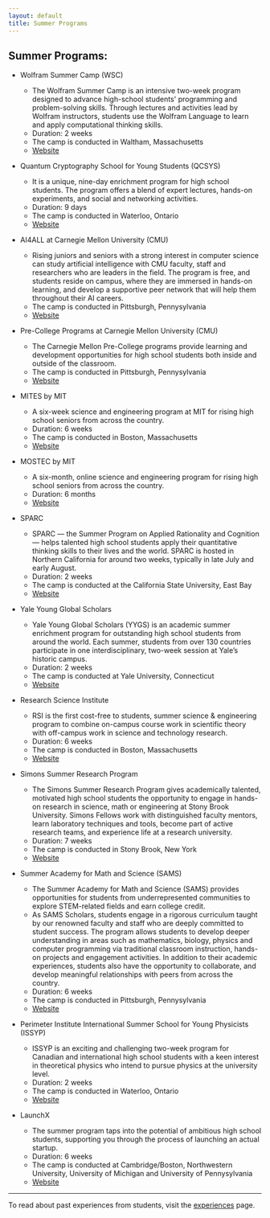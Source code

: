 ```yaml
---
layout: default
title: Summer Programs
---
```


## Summer Programs:
- Wolfram Summer Camp (WSC)
    - The Wolfram Summer Camp is an intensive two-week program designed to advance high-school students' programming and problem-solving skills. Through lectures and activities lead by Wolfram instructors, students use the Wolfram Language to learn and apply computational thinking skills.
    - Duration: 2 weeks
    - The camp is conducted in Waltham, Massachusetts
    - [Website](https://education.wolfram.com/summer/camp/)

- Quantum Cryptography School for Young Students (QCSYS)
    - It is a unique, nine-day enrichment program for high school students. The program offers a blend of expert lectures, hands-on experiments, and social and networking activities.
    - Duration: 9 days
    - The camp is conducted in Waterloo, Ontario
    - [Website](https://uwaterloo.ca/institute-for-quantum-computing/programs/qcsys)

- AI4ALL at Carnegie Mellon University (CMU)
    - Rising juniors and seniors with a strong interest in computer science can study artificial intelligence with CMU faculty, staff and researchers who are leaders in the field. The program is free, and students reside on campus, where they are immersed in hands-on learning, and develop a supportive peer network that will help them throughout their AI careers.
    - The camp is conducted in Pittsburgh, Pennysylvania
    - [Website](https://www.cs.cmu.edu/ai4all-cmu)

- Pre-College Programs at Carnegie Mellon University (CMU)
    - The Carnegie Mellon Pre-College programs provide learning and development opportunities for high school students both inside and outside of the classroom. 
    - The camp is conducted in Pittsburgh, Pennysylvania
    - [Website](https://www.cmu.edu/pre-college/)

- MITES by MIT
    - A six-week science and engineering program at MIT for rising high school seniors from across the country.
    - Duration: 6 weeks
    - The camp is conducted in Boston, Massachusetts
    - [Website](https://oeop.mit.edu/programs/mites)

- MOSTEC by MIT
    - A six-month, online science and engineering program for rising high school seniors from across the country.
    - Duration: 6 months 
    - [Website](https://oeop.mit.edu/programs/mostec)

- SPARC
    - SPARC — the Summer Program on Applied Rationality and Cognition — helps talented high school students apply their quantitative thinking skills to their lives and the world. SPARC is hosted in Northern California for around two weeks, typically in late July and early August.
    - Duration: 2 weeks
    - The camp is conducted at the California State University, East Bay
    - [Website](https://sparc-camp.org/)

- Yale Young Global Scholars
    - Yale Young Global Scholars (YYGS) is an academic summer enrichment program for outstanding high school students from around the world. Each summer, students from over 130 countries participate in one interdisciplinary, two-week session at Yale’s historic campus.
    - Duration: 2 weeks
    - The camp is conducted at Yale University, Connecticut
    - [Website](https://globalscholars.yale.edu/)
    
- Research Science Institute
    - RSI is the first cost-free to students, summer science & engineering program to combine on-campus course work in scientific theory with off-campus work in science and technology research.
    - Duration: 6 weeks
    - The camp is conducted in Boston, Massachusetts
    - [Website](https://www.cee.org/research-science-institute)

- Simons Summer Research Program
    - The  Simons Summer Research Program gives academically talented, motivated high school students the opportunity to engage in hands-on research in science, math or engineering at Stony Brook University. Simons Fellows work with distinguished faculty mentors, learn laboratory techniques and tools, become part of active research teams, and experience life at a research university.  
    - Duration: 7 weeks
    - The camp is conducted in Stony Brook, New York
    - [Website](https://www.stonybrook.edu/simons/)

- Summer Academy for Math and Science (SAMS)
    - The Summer Academy for Math and Science (SAMS) provides opportunities for students from underrepresented communities to explore STEM-related fields and earn college credit.
    - As SAMS Scholars, students engage in a rigorous curriculum taught by our renowned faculty and staff who are deeply committed to student success. The program allows students to develop deeper understanding in areas such as mathematics, biology, physics and computer programming via traditional classroom instruction, hands-on projects and engagement activities. In addition to their academic experiences, students also have the opportunity to collaborate, and develop meaningful relationships with peers from across the country.
    - Duration: 6 weeks
    - The camp is conducted in Pittsburgh, Pennysylvania
    - [Website](https://www.cmu.edu/pre-college/academic-programs/sams.html)

- Perimeter Institute International Summer School for Young Physicists (ISSYP)
    - ISSYP is an exciting and challenging two-week program for Canadian and international high school students with a keen interest in theoretical physics who intend to pursue physics at the university level.
    - Duration: 2 weeks
    - The camp is conducted in Waterloo, Ontario
    - [Website](https://www.perimeterinstitute.ca/outreach/students/programs/international-summer-school-young-physicists)

- LaunchX
    - The summer program taps into the potential of ambitious high school students, supporting you through the process of launching an actual startup.
    - Duration: 6 weeks
    - The camp is conducted at Cambridge/Boston, Northwestern University, University of Michigan and University of Pennysylvania
    - [Website](https://launchx.com/summer-program/)

***

To read about past experiences from students, visit the [experiences](experiences.md) page. 